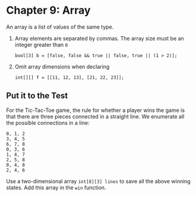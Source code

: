 # Chapter 9: Array



An array is a list of values of the same type.

1. Array elements are separated by commas. The array size must be an integer greater than `0`

    ```solidity
    bool[3] b = [false, false && true || false, true || (1 > 2)];
    ```

2. Omit array dimensions when declaring

    ```solidity
    int[][] f = [[11, 12, 13], [21, 22, 23]];    
    ```


##  Put it to the Test

For the Tic-Tac-Toe game, the rule for whether a player wins the game is that there are three pieces connected in a straight line. We enumerate all the possible connections in a line:

```
0, 1, 2
3, 4, 5
6, 7, 8
0, 3, 6
1, 4, 7
2, 5, 8
0, 4, 8
2, 4, 6
```

Use a two-dimensional array `int[8][3] lines` to save all the above winning states. Add this array in the `win` function.